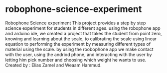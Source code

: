 # robophone-science-experiment
Robophone Science experiment
This project provides a step by step science experiment for students in different ages.
using the robophone app and arduino ide, we created a project that takes the student from point zero, knowing and learning about the scale, to calibrating the scale using linear equation
to performing the experiment by measuring different types of material using the scale.
by using the roobophone app we make contact with the user, using the andriod phone, and interacting with the user by letting him pick number and choosing which weight he wants to use.
Created by : Elias Zamel and Weaam Hammud.

